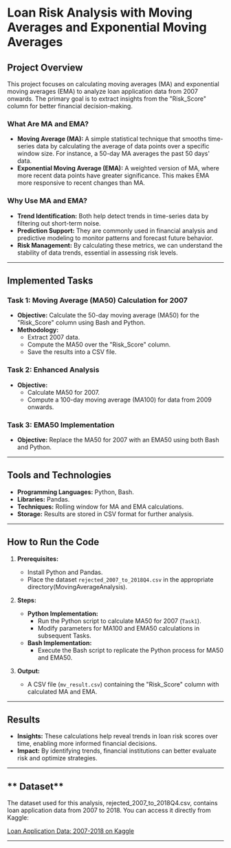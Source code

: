 # **Loan Risk Analysis with Moving Averages and Exponential Moving Averages**

## **Project Overview**
This project focuses on calculating moving averages (MA) and exponential moving averages (EMA) to analyze loan application data from 2007 onwards. The primary goal is to extract insights from the "Risk_Score" column for better financial decision-making.

### **What Are MA and EMA?**
- **Moving Average (MA):** A simple statistical technique that smooths time-series data by calculating the average of data points over a specific window size. For instance, a 50-day MA averages the past 50 days' data.
- **Exponential Moving Average (EMA):** A weighted version of MA, where more recent data points have greater significance. This makes EMA more responsive to recent changes than MA.

### **Why Use MA and EMA?**
- **Trend Identification:** Both help detect trends in time-series data by filtering out short-term noise.
- **Prediction Support:** They are commonly used in financial analysis and predictive modeling to monitor patterns and forecast future behavior.
- **Risk Management:** By calculating these metrics, we can understand the stability of data trends, essential in assessing risk levels.

---

## **Implemented Tasks**

### **Task 1: Moving Average (MA50) Calculation for 2007**
- **Objective:** Calculate the 50-day moving average (MA50) for the "Risk_Score" column using Bash and Python.
- **Methodology:**
  - Extract 2007 data.
  - Compute the MA50 over the "Risk_Score" column.
  - Save the results into a CSV file.

### **Task 2: Enhanced Analysis**
- **Objective:** 
  - Calculate MA50 for 2007.
  - Compute a 100-day moving average (MA100) for data from 2009 onwards.

### **Task 3: EMA50 Implementation**
- **Objective:** Replace the MA50 for 2007 with an EMA50 using both Bash and Python.

---

## **Tools and Technologies**
- **Programming Languages:** Python, Bash.
- **Libraries:** Pandas.
- **Techniques:** Rolling window for MA and EMA calculations.
- **Storage:** Results are stored in CSV format for further analysis.

---

## **How to Run the Code**
1. **Prerequisites:**
   - Install Python and Pandas.
   - Place the dataset `rejected_2007_to_2018Q4.csv` in the appropriate directory(MovingAverageAnalysis).

2. **Steps:**
   - **Python Implementation:**
     - Run the Python script to calculate MA50 for 2007 (`Task1`).
     - Modify parameters for MA100 and EMA50 calculations in subsequent Tasks.
   - **Bash Implementation:**
     - Execute the Bash script to replicate the Python process for MA50 and EMA50.

3. **Output:**
   - A CSV file (`mv_result.csv`) containing the "Risk_Score" column with calculated MA and EMA.

---

## **Results**
- **Insights:** These calculations help reveal trends in loan risk scores over time, enabling more informed financial decisions.
- **Impact:** By identifying trends, financial institutions can better evaluate risk and optimize strategies.

---


## ** Dataset**
The dataset used for this analysis, rejected_2007_to_2018Q4.csv, contains loan application data from 2007 to 2018. You can access it directly from Kaggle:

[Loan Application Data: 2007-2018 on Kaggle](https://www.kaggle.com/datasets/mostafamahmoudian/loan-data)

---
